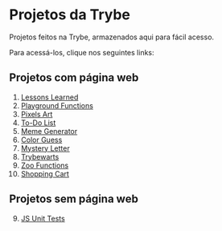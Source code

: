 # Projetos da Trybe

Projetos feitos na Trybe, armazenados aqui para fácil acesso.

Para acessá-los, clique nos seguintes links:

## Projetos com página web

1. [Lessons Learned](https://gudine.github.io/trybe-projetos/1-lessons-learned)
2. [Playground Functions](https://gudine.github.io/trybe-projetos/2-playground-functions)
3. [Pixels Art](https://gudine.github.io/trybe-projetos/3-pixels-art)
4. [To-Do List](https://gudine.github.io/trybe-projetos/4-todo-list)
5. [Meme Generator](https://gudine.github.io/trybe-projetos/5-meme-generator)
6. [Color Guess](https://gudine.github.io/trybe-projetos/6-color-guess)
7. [Mystery Letter](https://gudine.github.io/trybe-projetos/7-mystery-letter)
8. [Trybewarts](https://gudine.github.io/trybe-projetos/8-trybewarts)
10. [Zoo Functions](https://gudine.github.io/trybe-projetos/10-zoo-functions)
11. [Shopping Cart](https://gudine.github.io/trybe-projetos/11-shopping-cart)

## Projetos sem página web

9. [JS Unit Tests](https://github.com/Gudine/trybe-projetos/tree/9/js-unit-tests)
